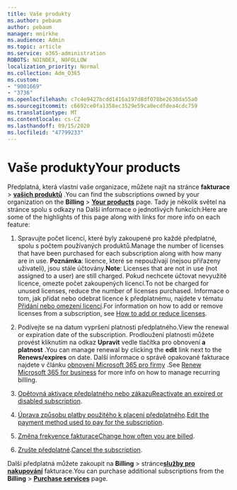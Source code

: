 ```yaml
---
title: Vaše produkty
ms.author: pebaum
author: pebaum
manager: mnirkhe
ms.audience: Admin
ms.topic: article
ms.service: o365-administration
ROBOTS: NOINDEX, NOFOLLOW
localization_priority: Normal
ms.collection: Adm_O365
ms.custom:
- "9001669"
- "3736"
ms.openlocfilehash: c7c4e9427bcdd1416a197d8df078be2638da55a0
ms.sourcegitcommit: c6692ce0fa1358ec3529e59ca0ecdfdea4cdc759
ms.translationtype: MT
ms.contentlocale: cs-CZ
ms.lasthandoff: 09/15/2020
ms.locfileid: "47799233"
---
```

# <a name="your-products"></a><span data-ttu-id="c0d6d-102">Vaše produkty</span><span class="sxs-lookup"><span data-stu-id="c0d6d-102">Your products</span></span>

<span data-ttu-id="c0d6d-103">Předplatná, která vlastní vaše organizace, můžete najít na stránce **fakturace**  >  **[vašich produktů](https://go.microsoft.com/fwlink/p/?linkid=842054)** .</span><span class="sxs-lookup"><span data-stu-id="c0d6d-103">You can find the subscriptions owned by your organization on the **Billing** > **[Your products](https://go.microsoft.com/fwlink/p/?linkid=842054)** page.</span></span> <span data-ttu-id="c0d6d-104">Tady je několik světel na stránce spolu s odkazy na Další informace o jednotlivých funkcích:</span><span class="sxs-lookup"><span data-stu-id="c0d6d-104">Here are some of the highlights of this page along with links for more info on each feature:</span></span>

1. <span data-ttu-id="c0d6d-105">Spravujte počet licencí, které byly zakoupené pro každé předplatné, spolu s počtem používaných produktů.</span><span class="sxs-lookup"><span data-stu-id="c0d6d-105">Manage the number of licenses that have been purchased for each subscription along with how many are in use.</span></span>  <span data-ttu-id="c0d6d-106">**Poznámka**: licence, které se nepoužívají (nejsou přiřazeny uživateli), jsou stále účtovány.</span><span class="sxs-lookup"><span data-stu-id="c0d6d-106">**Note**: Licenses that are not in use (not assigned to a user) are still charged.</span></span>  <span data-ttu-id="c0d6d-107">Pokud nechcete účtovat nevyužité licence, omezte počet zakoupených licencí.</span><span class="sxs-lookup"><span data-stu-id="c0d6d-107">To not be charged for unused licenses, reduce the number of licenses purchased.</span></span> <span data-ttu-id="c0d6d-108">Informace o tom, jak přidat nebo odebrat licence k předplatnému, najdete v tématu [Přidání nebo omezení licencí](https://docs.microsoft.com/alchemyinsights/how-to-add-or-reduce-licenses).</span><span class="sxs-lookup"><span data-stu-id="c0d6d-108">For information on how to add or remove licenses from a subscription, see [How to add or reduce licenses](https://docs.microsoft.com/alchemyinsights/how-to-add-or-reduce-licenses).</span></span>

2. <span data-ttu-id="c0d6d-109">Podívejte se na datum vypršení platnosti předplatného.</span><span class="sxs-lookup"><span data-stu-id="c0d6d-109">View the renewal or expiration date of the subscription.</span></span>  <span data-ttu-id="c0d6d-110">Prodloužení platnosti můžete provést kliknutím na odkaz **Upravit** vedle tlačítka pro obnovení **a platnost** .</span><span class="sxs-lookup"><span data-stu-id="c0d6d-110">You can manage renewal by clicking the **edit** link next to the **Renews/expires** on date.</span></span>  <span data-ttu-id="c0d6d-111">Další informace o správě opakované fakturace najdete v článku [obnovení Microsoft 365 pro firmy](https://go.microsoft.com/fwlink/?linkid=2119216) .</span><span class="sxs-lookup"><span data-stu-id="c0d6d-111">See [Renew Microsoft 365 for business](https://go.microsoft.com/fwlink/?linkid=2119216) for more info on how to manage recurring billing.</span></span>

3. <span data-ttu-id="c0d6d-112">[Opětovná aktivace předplatného nebo zákazu](https://go.microsoft.com/fwlink/?linkid=2117519)</span><span class="sxs-lookup"><span data-stu-id="c0d6d-112">[Reactivate an expired or disabled subscription](https://go.microsoft.com/fwlink/?linkid=2117519).</span></span>

4. <span data-ttu-id="c0d6d-113">[Úprava způsobu platby použitého k placení předplatného](https://go.microsoft.com/fwlink/?linkid=2117167).</span><span class="sxs-lookup"><span data-stu-id="c0d6d-113">[Edit the payment method used to pay for the subscription](https://go.microsoft.com/fwlink/?linkid=2117167).</span></span>

5. <span data-ttu-id="c0d6d-114">[Změna frekvence fakturace](https://go.microsoft.com/fwlink/?linkid=2119112)</span><span class="sxs-lookup"><span data-stu-id="c0d6d-114">[Change how often you are billed](https://go.microsoft.com/fwlink/?linkid=2119112).</span></span>

6. <span data-ttu-id="c0d6d-115">[Zrušte předplatné](https://go.microsoft.com/fwlink/?linkid=2119113).</span><span class="sxs-lookup"><span data-stu-id="c0d6d-115">[Cancel the subscription](https://go.microsoft.com/fwlink/?linkid=2119113).</span></span>

<span data-ttu-id="c0d6d-116">Další předplatná můžete zakoupit na **Billing**  >  stránce[**služby pro nakupování**](https://go.microsoft.com/fwlink/p/?linkid=868433) fakturace.</span><span class="sxs-lookup"><span data-stu-id="c0d6d-116">You can purchase additional subscriptions from the **Billing** > [**Purchase services**](https://go.microsoft.com/fwlink/p/?linkid=868433) page.</span></span>
